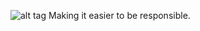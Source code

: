 ![alt tag](http://i.dailymail.co.uk/i/pix/2008/12/21/article-1099422-02DDB63E000005DC-840_634x373.jpg)
Making it easier to be responsible.
